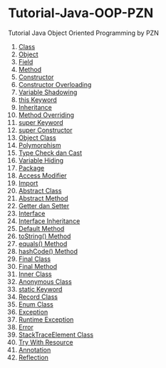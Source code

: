 # Tutorial-Java-OOP-PZN
Tutorial Java Object Oriented Programming by PZN

1. [Class](https://github.com/Daffarr/Tutorial-Java-OOP-PZN/tree/class)
2. [Object](https://github.com/Daffarr/Tutorial-Java-OOP-PZN/tree/object)
3. [Field](https://github.com/Daffarr/Tutorial-Java-OOP-PZN/tree/field)
4. [Method](https://github.com/Daffarr/Tutorial-Java-OOP-PZN/tree/method)
5. [Constructor](https://github.com/Daffarr/Tutorial-Java-OOP-PZN/tree/constructor)
6. [Constructor Overloading](https://github.com/Daffarr/Tutorial-Java-OOP-PZN/tree/constructorOverloading)
7. [Variable Shadowing](https://github.com/Daffarr/Tutorial-Java-OOP-PZN/tree/variableShadowing)
8. [this Keyword](https://github.com/Daffarr/Tutorial-Java-OOP-PZN/tree/thisKeyword)
9. [Inheritance](https://github.com/Daffarr/Tutorial-Java-OOP-PZN/tree/inheritance)
10. [Method Overriding](https://github.com/Daffarr/Tutorial-Java-OOP-PZN/tree/methodOverriding)
11. [super Keyword](https://github.com/Daffarr/Tutorial-Java-OOP-PZN/tree/superKeyword)
12. [super Constructor](https://github.com/Daffarr/Tutorial-Java-OOP-PZN/tree/superConstructor)
13. [Object Class](https://github.com/Daffarr/Tutorial-Java-OOP-PZN/tree/objectClass)
14. [Polymorphism](https://github.com/Daffarr/Tutorial-Java-OOP-PZN/tree/polymorphism)
15. [Type Check dan Cast](https://github.com/Daffarr/Tutorial-Java-OOP-PZN/tree/typeCheck%26Casts)
16. [Variable Hiding](https://github.com/Daffarr/Tutorial-Java-OOP-PZN/tree/variableHiding)
17. [Package](https://github.com/Daffarr/Tutorial-Java-OOP-PZN/tree/package)
18. [Access Modifier](https://github.com/Daffarr/Tutorial-Java-OOP-PZN/tree/accessModifier)
19. [Import](https://github.com/Daffarr/Tutorial-Java-OOP-PZN/tree/import)
20. [Abstract Class](https://github.com/Daffarr/Tutorial-Java-OOP-PZN/tree/abstractClass)
21. [Abstract Method](https://github.com/Daffarr/Tutorial-Java-OOP-PZN/tree/abstractMethod)
22. [Getter dan Setter](https://github.com/Daffarr/Tutorial-Java-OOP-PZN/tree/getter%26Setter)
23. [Interface](https://github.com/Daffarr/Tutorial-Java-OOP-PZN/tree/interface)
24. [Interface Inheritance](https://github.com/Daffarr/Tutorial-Java-OOP-PZN/tree/interfaceInheritance)
25. [Default Method](https://github.com/Daffarr/Tutorial-Java-OOP-PZN/tree/defaultMethod)
26. [toString() Method](https://github.com/Daffarr/Tutorial-Java-OOP-PZN/tree/toString()Method)
27. [equals() Method](https://github.com/Daffarr/Tutorial-Java-OOP-PZN/tree/equals()Method)
28. [hashCode() Method](https://github.com/Daffarr/Tutorial-Java-OOP-PZN/tree/hashCode()Method)
29. [Final Class](https://github.com/Daffarr/Tutorial-Java-OOP-PZN/tree/finalClass)
30. [Final Method](https://github.com/Daffarr/Tutorial-Java-OOP-PZN/tree/finalMethod)
31. [Inner Class](https://github.com/Daffarr/Tutorial-Java-OOP-PZN/tree/innerClass)
32. [Anonymous Class](https://github.com/Daffarr/Tutorial-Java-OOP-PZN/tree/anonymousClass)
33. [static Keyword](https://github.com/Daffarr/Tutorial-Java-OOP-PZN/tree/staticKeyword)
34. [Record Class](https://github.com/Daffarr/Tutorial-Java-OOP-PZN/tree/recordClass)
35. [Enum Class](https://github.com/Daffarr/Tutorial-Java-OOP-PZN/tree/enumClass)
36. [Exception](https://github.com/Daffarr/Tutorial-Java-OOP-PZN/tree/exception)
37. [Runtime Exception](https://github.com/Daffarr/Tutorial-Java-OOP-PZN/tree/runtimeException)
38. [Error](https://github.com/Daffarr/Tutorial-Java-OOP-PZN/tree/error)
39. [StackTraceElement Class](https://github.com/Daffarr/Tutorial-Java-OOP-PZN/tree/stackTraceElementClass)
40. [Try With Resource](https://github.com/Daffarr/Tutorial-Java-OOP-PZN/tree/tryWithResource)
41. [Annotation](https://github.com/Daffarr/Tutorial-Java-OOP-PZN/tree/annotation)
42. [Reflection](https://github.com/Daffarr/Tutorial-Java-OOP-PZN/tree/reflection)

